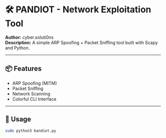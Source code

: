 # 🛠 PANDIOT - Network Exploitation Tool

**Author:** cyber.soluti0ns  
**Description:** A simple ARP Spoofing + Packet Sniffing tool built with Scapy and Python.

---

## 📦 Features

- ARP Spoofing (MITM)
- Packet Sniffing
- Network Scanning
- Colorful CLI Interface

---

## 🚀 Usage

```bash
sudo python3 bandiot.py
